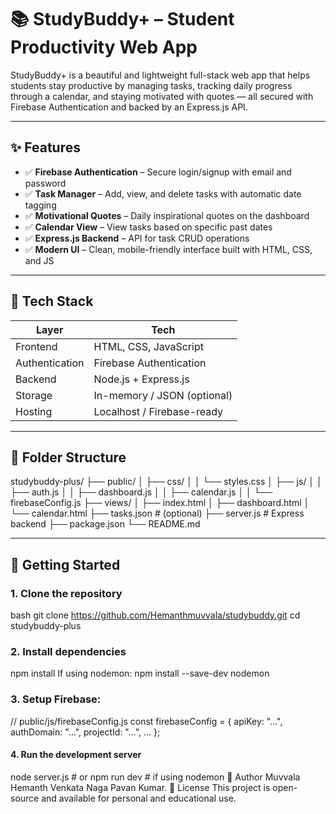 # 📚 StudyBuddy+ – Student Productivity Web App

StudyBuddy+ is a beautiful and lightweight full-stack web app that helps students stay productive by managing tasks, tracking daily progress through a calendar, and staying motivated with quotes — all secured with Firebase Authentication and backed by an Express.js API.

---

## ✨ Features

- ✅ **Firebase Authentication** – Secure login/signup with email and password
- ✅ **Task Manager** – Add, view, and delete tasks with automatic date tagging
- ✅ **Motivational Quotes** – Daily inspirational quotes on the dashboard
- ✅ **Calendar View** – View tasks based on specific past dates
- ✅ **Express.js Backend** – API for task CRUD operations
- ✅ **Modern UI** – Clean, mobile-friendly interface built with HTML, CSS, and JS

---

## 🧩 Tech Stack

| Layer         | Tech                        |
|---------------|-----------------------------|
| Frontend      | HTML, CSS, JavaScript       |
| Authentication| Firebase Authentication     |
| Backend       | Node.js + Express.js        |
| Storage       | In-memory / JSON (optional) |
| Hosting       | Localhost / Firebase-ready  |

---

## 📁 Folder Structure
studybuddy-plus/
├── public/
│ ├── css/
│ │ └── styles.css
│ ├── js/
│ │ ├── auth.js
│ │ ├── dashboard.js
│ │ ├── calendar.js
│ │ └── firebaseConfig.js
├── views/
│ ├── index.html
│ ├── dashboard.html
│ └── calendar.html
├── tasks.json # (optional)
├── server.js # Express backend
├── package.json
└── README.md

---

## 🚀 Getting Started

### 1. Clone the repository

bash
git clone https://github.com/Hemanthmuvvala/studybuddy.git
cd studybuddy-plus
### 2. Install dependencies
npm install
If using nodemon:
npm install --save-dev nodemon
### 3. Setup Firebase:
  // public/js/firebaseConfig.js
const firebaseConfig = {
  apiKey: "...",
  authDomain: "...",
  projectId: "...",
  ...
};
#### 4. Run the development server
node server.js     # or
npm run dev       # if using nodemon
👤 Author
Muvvala Hemanth Venkata Naga Pavan Kumar.
📃 License
This project is open-source and available for personal and educational use.


